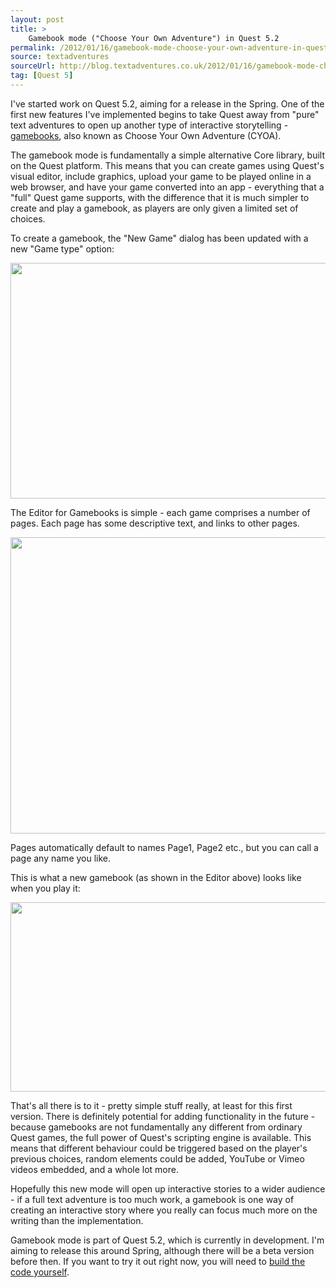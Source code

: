 ```yaml
---
layout: post
title: >
    Gamebook mode ("Choose Your Own Adventure") in Quest 5.2
permalink: /2012/01/16/gamebook-mode-choose-your-own-adventure-in-quest-5-2/
source: textadventures
sourceUrl: http://blog.textadventures.co.uk/2012/01/16/gamebook-mode-choose-your-own-adventure-in-quest-5-2/
tag: [Quest 5]
---
```

I've started work on Quest 5.2, aiming for a release in the Spring. One of the first new features I've implemented begins to take Quest away from "pure" text adventures to open up another type of interactive storytelling - <a href="http://en.wikipedia.org/wiki/Gamebook">gamebooks</a>, also known as Choose Your Own Adventure (CYOA).

The gamebook mode is fundamentally a simple alternative Core library, built on the Quest platform. This means that you can create games using Quest's visual editor, include graphics, upload your game to be played online in a web browser, and have your game converted into an app - everything that a "full" Quest game supports, with the difference that it is much simpler to create and play a gamebook, as players are only given a limited set of choices.

To create a gamebook, the "New Game" dialog has been updated with a new "Game type" option:

<a href="/images/2012/textadventuresblog.files.wordpress.com-2012-01-gamebook1.png"><img class="aligncenter size-full wp-image-1080" title="Creating a new gamebook" src="/images/2012/textadventuresblog.files.wordpress.com-2012-01-gamebook1.png" alt="" width="619" height="377" /></a>

The Editor for Gamebooks is simple - each game comprises a number of pages. Each page has some descriptive text, and links to other pages.

<a href="/images/2012/textadventuresblog.files.wordpress.com-2012-01-gamebook2.png"><img class="aligncenter size-full wp-image-1081" title="Editing a gamebook" src="/images/2012/textadventuresblog.files.wordpress.com-2012-01-gamebook2.png" alt="" width="761" height="474" /></a>

Pages automatically default to names Page1, Page2 etc., but you can call a page any name you like.

This is what a new gamebook (as shown in the Editor above) looks like when you play it:

<a href="/images/2012/textadventuresblog.files.wordpress.com-2012-01-gamebook3.png"><img class="aligncenter size-full wp-image-1082" title="Playing a gamebook" src="/images/2012/textadventuresblog.files.wordpress.com-2012-01-gamebook3.png" alt="" width="574" height="303" /></a>

That's all there is to it - pretty simple stuff really, at least for this first version. There is definitely potential for adding functionality in the future - because gamebooks are not fundamentally any different from ordinary Quest games, the full power of Quest's scripting engine is available. This means that different behaviour could be triggered based on the player's previous choices, random elements could be added, YouTube or Vimeo videos embedded, and a whole lot more.

Hopefully this new mode will open up interactive stories to a wider audience - if a full text adventure is too much work, a gamebook is one way of creating an interactive story where you really can focus much more on the writing than the implementation.

Gamebook mode is part of Quest 5.2, which is currently in development. I'm aiming to release this around Spring, although there will be a beta version before then. If you want to try it out right now, you will need to <a href="http://quest5.net/wiki/Developers">build the code yourself</a>.